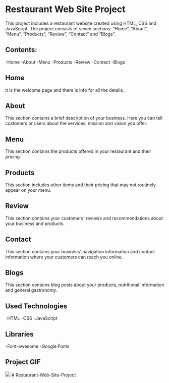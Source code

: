 <h1>Restaurant Web Site Project</h1>


This project includes a restaurant website created using HTML, CSS and JavaScript. The project consists of seven sections: “Home”, “About”, “Menu”, “Products”, “Review”, “Contact” and “Blogs”.


<h2>Contents:</h2>

-Home
-About
-Menu
-Products
-Review
-Contact
-Blogs


<h2>Home</h2>

It is the welcome page and there is info for all the details.


<h2>About</h2>

This section contains a brief description of your business. Here you can tell customers or users about the services, mission and vision you offer.


<h2>Menu</h2>

This section contains the products offered in your restaurant and their pricing.


<h2>Products</h2>

This section includes other items and their pricing that may not routinely appear on your menu.


<h2>Review</h2>

This section contains your customers' reviews and recommendations about your business and products.


<h2>Contact</h2>

This section contains your business' navigation information and contact information where your customers can reach you online.


<h2>Blogs</h2>

This section contains blog posts about your products, nutritional information and general gastronomy.


<h2>Used Technologies</h2>

-HTML 
-CSS
-JavaScript


<h2>Libraries</h2>

-Font-awesome
-Google Fonts


<h2>Project GIF</h2>

<img src="/images/Restaurant Web Site -GIF.gif"/>
# Restaurant-Web-Site-Project

